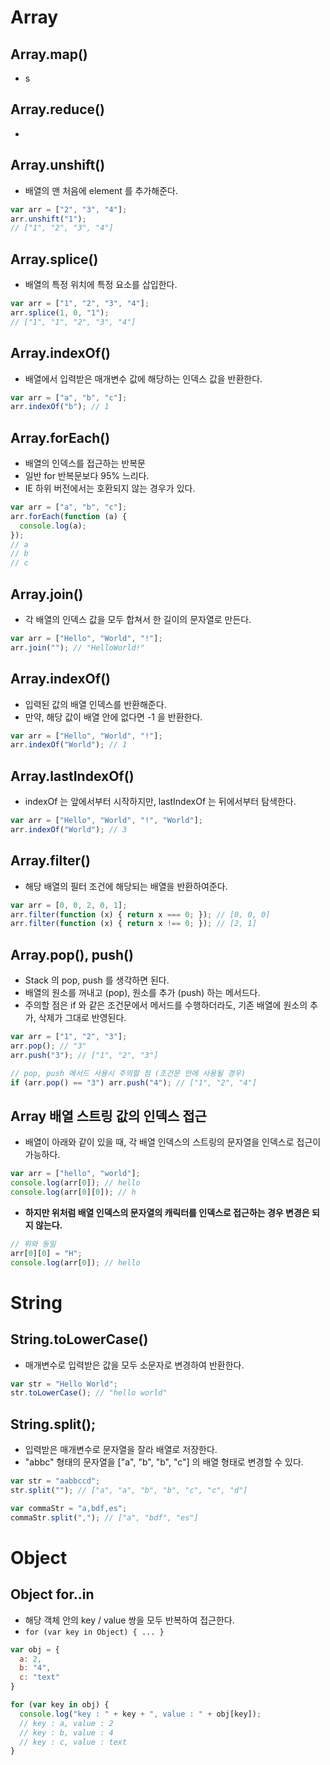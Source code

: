 # Array
## Array.map()
- s

## Array.reduce()
-

## Array.unshift()
- 배열의 맨 처음에 element 를 추가해준다.

``` javascript
var arr = ["2", "3", "4"];
arr.unshift("1");
// ["1", "2", "3", "4"]
```

## Array.splice()
- 배열의 특정 위치에 특정 요소를 삽입한다.

``` javascript
var arr = ["1", "2", "3", "4"];
arr.splice(1, 0, "1");
// ["1", "1", "2", "3", "4"]
```

## Array.indexOf()
- 배열에서 입력받은 매개변수 값에 해당하는 인덱스 값을 반환한다.

``` javascript
var arr = ["a", "b", "c"];
arr.indexOf("b"); // 1
```

## Array.forEach()
- 배열의 인덱스를 접근하는 반복문
- 일반 for 반복문보다 95% 느리다.
- IE 하위 버전에서는 호환되지 않는 경우가 있다.

``` javascript
var arr = ["a", "b", "c"];
arr.forEach(function (a) {
  console.log(a);
});
// a
// b
// c
```

## Array.join()
- 각 배열의 인덱스 값을 모두 합쳐서 한 길이의 문자열로 만든다.

``` javascript
var arr = ["Hello", "World", "!"];
arr.join(""); // "HelloWorld!"
```

## Array.indexOf()
- 입력된 값의 배열 인덱스를 반환해준다.
- 만약, 해당 값이 배열 안에 없다면 -1 을 반환한다.

``` javascript
var arr = ["Hello", "World", "!"];
arr.indexOf("World"); // 1
```

## Array.lastIndexOf()
- indexOf 는 앞에서부터 시작하지만, lastIndexOf 는 뒤에서부터 탐색한다.

``` javascript
var arr = ["Hello", "World", "!", "World"];
arr.indexOf("World"); // 3
```

## Array.filter()
- 해당 배열의 필터 조건에 해당되는 배열을 반환하여준다.

``` javascript
var arr = [0, 0, 2, 0, 1];
arr.filter(function (x) { return x === 0; }); // [0, 0, 0]
arr.filter(function (x) { return x !== 0; }); // [2, 1]
```

## Array.pop(), push()
- Stack 의 pop, push 를 생각하면 된다.
- 배열의 원소를 꺼내고 (pop), 원소를 추가 (push) 하는 메서드다.
- 주의할 점은 if 와 같은 조건문에서 메서드를 수행하더라도, 기존 배열에 원소의 추가, 삭제가 그대로 반영된다.

``` javascript
var arr = ["1", "2", "3"];
arr.pop(); // "3"
arr.push("3"); // ["1", "2", "3"]

// pop, push 메서드 사용시 주의할 점 (조건문 안에 사용될 경우)
if (arr.pop() == "3") arr.push("4"); // ["1", "2", "4"]
```

## Array 배열 스트링 값의 인덱스 접근
- 배열이 아래와 같이 있을 때, 각 배열 인덱스의 스트링의 문자열을 인덱스로 접근이 가능하다.

``` javascript
var arr = ["hello", "world"];
console.log(arr[0]); // hello
console.log(arr[0][0]); // h
```

- **하지만 위처럼 배열 인덱스의 문자열의 캐릭터를 인덱스로 접근하는 경우 변경은 되지 않는다.**

``` javascript
// 위와 동일
arr[0][0] = "H";
console.log(arr[0]); // hello
```

# String
## String.toLowerCase()
- 매개변수로 입력받은 값을 모두 소문자로 변경하여 반환한다.

``` javascript
var str = "Hello World";
str.toLowerCase(); // "hello world"
```

## String.split();
- 입력받은 매개변수로 문자열을 잘라 배열로 저장한다.
- "abbc" 형태의 문자열을 ["a", "b", "b", "c"] 의 배열 형태로 변경할 수 있다.

``` javascript
var str = "aabbccd";
str.split(""); // ["a", "a", "b", "b", "c", "c", "d"]

var commaStr = "a,bdf,es";
commaStr.split(","); // ["a", "bdf", "es"]
```

# Object
## Object for..in
- 해당 객체 안의 key / value 쌍을 모두 반복하여 접근한다.
- `for (var key in Object) { ... }`

``` javascript
var obj = {
  a: 2,
  b: "4",
  c: "text"
}

for (var key in obj) {
  console.log("key : " + key + ", value : " + obj[key]);
  // key : a, value : 2
  // key : b, value : 4
  // key : c, value : text
}
```
